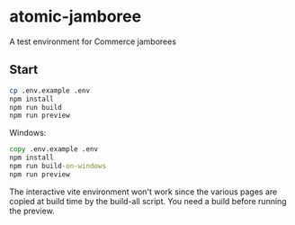 # atomic-jamboree

A test environment for Commerce jamborees

## Start

```sh
cp .env.example .env
npm install
npm run build
npm run preview
```

Windows:

```bat
copy .env.example .env
npm install
npm run build-on-windows
npm run preview
```

The interactive vite environment won't work since the various pages are copied at build time by the build-all script.
You need a build before running the preview.
